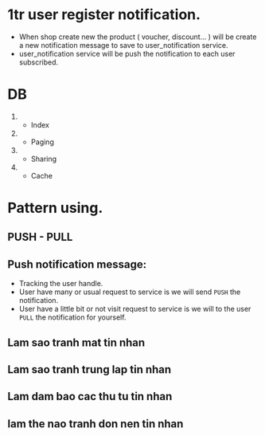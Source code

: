 # 1tr user register notification.
- When shop create new the product ( voucher, discount... ) will be create a new notification message to save to user_notification service.
- user_notification service will be push the notification to each user subscribed.

# DB
1. - Index
2. - Paging
3. - Sharing
4. - Cache

# Pattern using.
## PUSH - PULL 

## Push notification message:
- Tracking the user handle.
- User have many or usual request to service is we will send `PUSH` the notification.
- User have a little bit or not visit request to service is we will to the user `PULL` the notification for yourself.


## Lam sao tranh mat tin nhan
## Lam sao tranh trung lap tin nhan
## Lam dam bao cac thu tu tin nhan
## lam the nao tranh don nen tin nhan